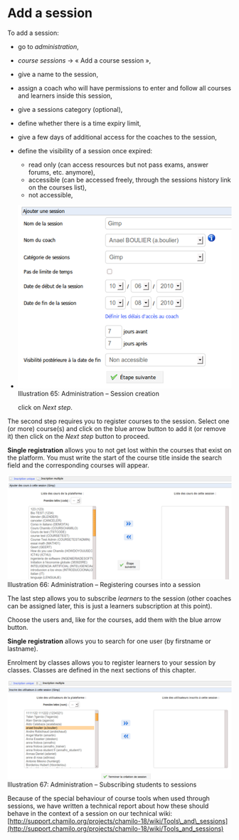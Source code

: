 # Add a session

To add a session:

* go to _administration_,
* _course sessions_ → « Add a course session »,
* give a name to the session,
* assign a coach who will have permissions to enter and follow all courses and learners inside this session,
* give a sessions category \(optional\),
* define whether there is a time expiry limit,
* give a few days of additional access for the coaches to the session,
* define the visibility of a session once expired:
  * read only \(can access resources but not pass exams, answer forums, etc. anymore\),
  * accessible \(can be accessed freely, through the sessions history link on the courses list\),
  * not accessible,
* ![](../../.gitbook/assets/sessionajouter%20%283%29.png)Illustration 65: Administration – Session creation

  click on _Next step_.

The second step requires you to register courses to the session. Select one \(or more\) course\(s\) and click on the blue arrow button to add it \(or remove it\) then click on the _Next step_ button to proceed.

**Single registration** allows you to not get lost within the courses that exist on the platform. You must write the start of the course title inside the search field and the corresponding courses will appear.

![](../../.gitbook/assets/session-inscription%20%283%29.png)Illustration 66: Administration – Registering courses into a session

The last step allows you to subscribe _learners_ to the session \(other coaches can be assigned later, this is just a learners subscription at this point\).

Choose the users and, like for the courses, add them with the blue arrow button.

**Single registration** allows you to search for one user \(by firstname or lastname\).

Enrolment by classes allows you to register learners to your session by classes. Classes are defined in the next sections of this chapter.

![](../../.gitbook/assets/session-inscription2%20%283%29.png)Illustration 67: Administration – Subscribing students to sessions

Because of the special behaviour of course tools when used through sessions, we have written a technical report about how these should behave in the context of a session on our technical wiki: [http://support.chamilo.org/projects/chamilo-18/wiki/Tools\_and\_sessions](http://support.chamilo.org/projects/chamilo-18/wiki/Tools_and_sessions)

